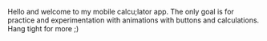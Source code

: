 Hello and welcome to my mobile calcu;lator app. The only goal is for practice and experimentation with animations with buttons and calculations. Hang tight for more ;)